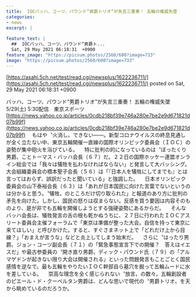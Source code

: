 ```yaml
---
title:  IOCバッハ、コーツ、パウンド“男爵トリオ”が失言三重奏！ 五輪の権威失墜  
categories:
- news
excerpt: |
  
feature_text: |
  ##  IOCバッハ、コーツ、パウンド“男爵ト...
  Sat, 29 May 2021 06:18:31  +0900
feature_image: "https://picsum.photos/2560/600?image=733"
image: "https://picsum.photos/2560/600?image=733"
---
```


[https://asahi.5ch.net/test/read.cgi/newsplus/1622236711/](https://asahi.5ch.net/test/read.cgi/newsplus/1622236711/)
posted on Sat, 29 May 2021 06:18:31  +0900

<!--more-->

バッハ、コーツ、パウンド“男爵トリオ”が失言三重奏！ 五輪の権威失墜 5/29(土) 5:30配信　東京スポーツ [https://news.yahoo.co.jp/articles/0cdb218bf39e746a280e7be2e9d671821d07b99f](https://news.yahoo.co.jp/articles/0cdb218bf39e746a280e7be2e9d671821d07b99f) 　もはや〝火消し〟できない——。新型コロナウイルスの終息見通しが全く立たない中、東京五輪開催一直線の国際オリンピック委員会（ＩＯＣ）の姿勢が集中砲火を浴びている。 　特に批判の的になっているのは〝ぼったくり男爵〟ことトーマス・バッハ会長（６７）だ。２２日の国際ホッケー連盟オンライン総会では「我々は犠牲を払わなければならない」と発言して大バッシング。大会組織委員会の橋本聖子会長（５６）は「『日本人を犠牲にしてまでも』とは言ってはおらず、誤訳だったと聞いている」と強調した。 　日本オリンピック委員会の山下泰裕会長（６３）は「あれが日本国民に向けた言葉でないというのは分かると思う。〝犠牲〟のところだけ切り取られた」と報道のあり方に批判の矛先を向けた。しかし、国民の怒りは収まらない。反感を買う要因は内容そのものより、是が非でも五輪を開催しようとする強硬姿勢にあるからだ。 　そんなバッハ会長は、犠牲発言の舌の根も乾かぬうちに、２７日に行われたＩＯＣアスリート委員会主催フォーラムで「東京は準備が整った大会。自信を持って東京に来てほしい」と呼びかけた。すると、すぐさまネット上で「どれだけ上から目線？」「おまえが言うな」などと炎上してしまう始末だ。 　さらに〝はったり男爵〟ジョン・コーツ副会長（７１）の「緊急事態宣言下での開催？　答えはイエスだ」や最古参委員の〝開き直り男爵〟ディック・パウンド氏（７９）の「アルマゲドンが起きない限り大会は開催される」といった問題発言もことごとく国民感情を逆なで。最も五輪をやりたいＩＯＣ幹部自ら墓穴を掘って五輪ムードに水を差している。 　崇高な理念を全く感じられない〝放言〟の数々。五輪創設者のピエール・ド・クーベルタン男爵は、どんな思いで現代の〝男爵トリオ〟を天から眺めているのだろうか。
